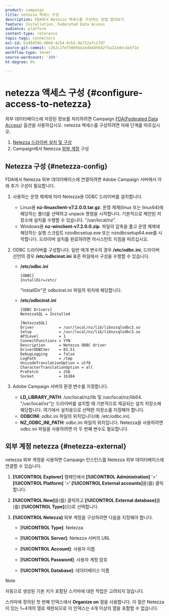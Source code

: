 ```yaml
---
product: campaign
title: netezza 액세스 구성
description: FDA에서 Netezza 액세스를 구성하는 방법 알아보기
feature: Installation, Federated Data Access
audience: platform
content-type: reference
topic-tags: connectors
exl-id: b148d34b-4060-4c54-9cb2-9e712a7c17d7
source-git-commit: c262c27e75869ae2e4bd45642f5a22adec4a5f1e
workflow-type: tm+mt
source-wordcount: '369'
ht-degree: 0%

---
```


# netezza 액세스 구성 {#configure-access-to-netezza}



외부 데이터베이스에 저장된 정보를 처리하려면 Campaign [FDA(Federated Data Access](../../installation/using/about-fda.md)) 옵션을 사용하십시오. netezza 액세스를 구성하려면 아래 단계를 따르십시오.

1. [Netezza 드라이버 설치 및 구성](#netezza-config)
1. Campaign에서 Netezza [외부 계정](#netezza-external) 구성

## Netezza 구성 {#netezza-config}

FDA에서 Netezza 외부 데이터베이스에 연결하려면 Adobe Campaign 서버에서 아래 추가 구성이 필요합니다.

1. 사용하는 운영 체제에 따라 Netezza용 ODBC 드라이버를 설치합니다.

   * Linux용 **nz-linuxclient-v7.2.0.0.tar.gz**. 운영 체제(linux 또는 linux64)에 해당하는 폴더를 선택하고 unpack 명령을 시작합니다. 기본적으로 제안된 저장소에 설치를 수행할 수 있습니다. &quot;/usr/local/nz&quot;.
   * Windows용 **nz-winclient-v7.2.0.0.zip**. 파일의 압축을 풀고 운영 체제에 해당하는 실행 스크립트 nzodbcsetup.exe 또는 nzodbcsetup64.exe를 시작합니다. 드라이버 설치를 완료하려면 어시스턴트 지침을 따르십시오.

1. ODBC 드라이버를 구성합니다. 일반 매개 변수의 경우 **/etc/odbc.ini**, 드라이버 선언의 경우 **/etc/odbcinst.ini** 표준 파일에서 구성을 수행할 수 있습니다.

   * **/etc/odbc.ini**

     ```
     [ODBC]
     InstallDir=/etc/
     ```

     &quot;InstallDir&quot;은 odbcinst.ini 파일의 위치에 해당합니다.

   * **/etc/odbcinst.ini**

     ```
     [ODBC Drivers]
     NetezzaSQL = Installed
     
     [NetezzaSQL]
     Driver           = /usr/local/nz/lib/libnzsqlodbc3.so
     Setup            = /usr/local/nz/lib/libnzsqlodbc3.so
     APILevel         = 1
     ConnectFunctions = YYN
     Description      = Netezza ODBC driver
     DriverODBCVer    = 03.51
     DebugLogging     = false
     LogPath          = /tmp
     UnicodeTranslationOption = utf8
     CharacterTranslationOption = all
     PreFetch         = 256
     Socket           = 16384
     ```

1. Adobe Campaign 서버의 환경 변수를 지정합니다.

   * **LD_LIBRARY_PATH**: /usr/local/nz/lib 및 /usr/local/nz/lib64. &quot;/usr/local/nz&quot;는 드라이버를 설치할 때 기본적으로 제공되는 설치 저장소에 해당합니다. 여기에서 설치용으로 선택한 저장소를 지정해야 합니다.
   * **ODBCINI**: odbc.ini 파일의 위치입니다(예: /etc/odbc.ini).
   * **NZ_ODBC_INI_PATH**: odbc.ini 파일의 위치입니다. Netezza을 사용하려면 odbc.ini 파일을 사용하려면 이 두 번째 변수도 필요합니다.

## 외부 계정 netezza {#netezza-external}

netezza 외부 계정을 사용하면 Campaign 인스턴스를 Netezza 외부 데이터베이스에 연결할 수 있습니다.

1. **[!UICONTROL Explorer]** 캠페인에서 **[!UICONTROL Administration]** &#39;>&#39; **[!UICONTROL Platform]** &#39;>&#39; **[!UICONTROL External accounts]**&#x200B;을(를) 클릭합니다.

1. **[!UICONTROL New]**&#x200B;을(를) 클릭하고 **[!UICONTROL External database]**&#x200B;을(를) **[!UICONTROL Type]**(으)로 선택합니다.

1. **[!UICONTROL Netezza]** 외부 계정을 구성하려면 다음을 지정해야 합니다.

   * **[!UICONTROL Type]**: Netezza

   * **[!UICONTROL Server]**: Netezza 서버의 URL

   * **[!UICONTROL Account]**: 사용자 이름

   * **[!UICONTROL Password]**: 사용자 계정 암호

   * **[!UICONTROL Database]**: 데이터베이스 이름

>[!NOTE]
>
>자동으로 생성된 기본 키가 포함된 스키마에 대한 작업은 고려되지 않습니다.
>
>스키마에 정의된 첫 번째 인덱스에서 **Organize on** 절을 사용합니다. 이 절은 Netezza이 있는 1~4개의 열로 제한되므로 이 인덱스는 4개 이상의 열을 포함할 수 없습니다.
